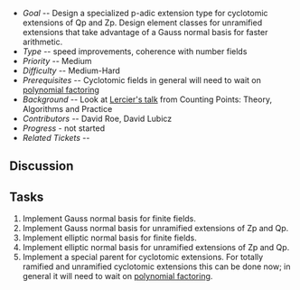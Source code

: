 
* _Goal_ -- Design a specialized p-adic extension type for cyclotomic extensions of Qp and Zp. Design element classes for unramified extensions that take advantage of a Gauss normal basis for faster arithmetic.   
* _Type_ -- speed improvements, coherence with number fields 
* _Priority_ -- Medium 
* _Difficulty_ -- Medium-Hard 
* _Prerequisites_ -- Cyclotomic fields in general will need to wait on <a href="/padics/PolynomialFactoring">polynomial factoring</a> 
* _Background_ -- Look at <a class="http" href="http://perso.univ-rennes1.fr/reynald.lercier/file/talkL10a.pdf">Lercier's talk</a> from Counting Points: Theory, Algorithms and Practice 
* _Contributors_ -- David Roe, David Lubicz 
* _Progress_ - not started 
* _Related Tickets_ --  

## Discussion


## Tasks

1. Implement Gauss normal basis for finite fields. 
1. Implement Gauss normal basis for unramified extensions of Zp and Qp. 
1. Implement elliptic normal basis for finite fields. 
1. Implement elliptic normal basis for unramified extensions of Zp and Qp. 
1. Implement a special parent for cyclotomic extensions.  For totally ramified and unramified cyclotomic extensions this can be done now; in general it will need to wait on <a href="/padics/PolynomialFactoring">polynomial factoring</a>. 